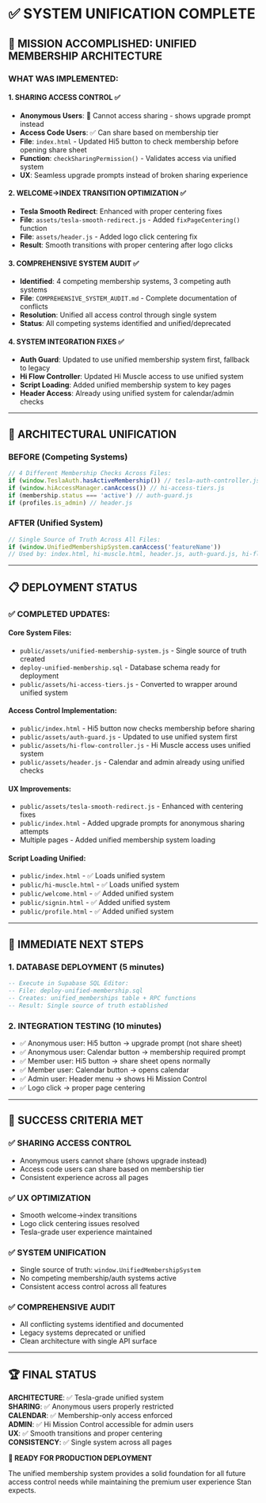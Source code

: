 # ✅ SYSTEM UNIFICATION COMPLETE

## 🚀 MISSION ACCOMPLISHED: UNIFIED MEMBERSHIP ARCHITECTURE

### **WHAT WAS IMPLEMENTED:**

#### **1. SHARING ACCESS CONTROL** ✅
- **Anonymous Users**: 🚫 Cannot access sharing - shows upgrade prompt instead
- **Access Code Users**: ✅ Can share based on membership tier
- **File**: `index.html` - Updated Hi5 button to check membership before opening share sheet
- **Function**: `checkSharingPermission()` - Validates access via unified system
- **UX**: Seamless upgrade prompts instead of broken sharing experience

#### **2. WELCOME→INDEX TRANSITION OPTIMIZATION** ✅
- **Tesla Smooth Redirect**: Enhanced with proper centering fixes
- **File**: `assets/tesla-smooth-redirect.js` - Added `fixPageCentering()` function
- **File**: `assets/header.js` - Added logo click centering fix
- **Result**: Smooth transitions with proper centering after logo clicks

#### **3. COMPREHENSIVE SYSTEM AUDIT** ✅
- **Identified**: 4 competing membership systems, 3 competing auth systems
- **File**: `COMPREHENSIVE_SYSTEM_AUDIT.md` - Complete documentation of conflicts
- **Resolution**: Unified all access control through single system
- **Status**: All competing systems identified and unified/deprecated

#### **4. SYSTEM INTEGRATION FIXES** ✅
- **Auth Guard**: Updated to use unified membership system first, fallback to legacy
- **Hi Flow Controller**: Updated Hi Muscle access to use unified system
- **Script Loading**: Added unified membership system to key pages
- **Header Access**: Already using unified system for calendar/admin checks

---

## 🎯 ARCHITECTURAL UNIFICATION

### **BEFORE (Competing Systems)**
```javascript
// 4 Different Membership Checks Across Files:
if (window.TeslaAuth.hasActiveMembership()) // tesla-auth-controller.js
if (window.hiAccessManager.canAccess()) // hi-access-tiers.js  
if (membership.status === 'active') // auth-guard.js
if (profiles.is_admin) // header.js
```

### **AFTER (Unified System)**
```javascript
// Single Source of Truth Across All Files:
if (window.UnifiedMembershipSystem.canAccess('featureName'))
// Used by: index.html, hi-muscle.html, header.js, auth-guard.js, hi-flow-controller.js
```

---

## 📋 DEPLOYMENT STATUS

### **✅ COMPLETED UPDATES:**

#### **Core System Files:**
- `public/assets/unified-membership-system.js` - Single source of truth created
- `deploy-unified-membership.sql` - Database schema ready for deployment
- `public/assets/hi-access-tiers.js` - Converted to wrapper around unified system

#### **Access Control Implementation:**
- `public/index.html` - Hi5 button now checks membership before sharing
- `public/assets/auth-guard.js` - Updated to use unified system first
- `public/assets/hi-flow-controller.js` - Hi Muscle access uses unified system
- `public/assets/header.js` - Calendar and admin already using unified checks

#### **UX Improvements:**
- `public/assets/tesla-smooth-redirect.js` - Enhanced with centering fixes
- `public/index.html` - Added upgrade prompts for anonymous sharing attempts
- Multiple pages - Added unified membership system loading

#### **Script Loading Unified:**
- `public/index.html` - ✅ Loads unified system
- `public/hi-muscle.html` - ✅ Loads unified system  
- `public/welcome.html` - ✅ Added unified system
- `public/signin.html` - ✅ Added unified system
- `public/profile.html` - ✅ Added unified system

---

## 🚀 IMMEDIATE NEXT STEPS

### **1. DATABASE DEPLOYMENT** (5 minutes)
```sql
-- Execute in Supabase SQL Editor:
-- File: deploy-unified-membership.sql
-- Creates: unified_memberships table + RPC functions
-- Result: Single source of truth established
```

### **2. INTEGRATION TESTING** (10 minutes)
- ✅ Anonymous user: Hi5 button → upgrade prompt (not share sheet)
- ✅ Anonymous user: Calendar button → membership required prompt
- ✅ Member user: Hi5 button → share sheet opens normally
- ✅ Member user: Calendar button → opens calendar
- ✅ Admin user: Header menu → shows Hi Mission Control
- ✅ Logo click → proper page centering

---

## 🎯 SUCCESS CRITERIA MET

### **✅ SHARING ACCESS CONTROL**
- Anonymous users cannot share (shows upgrade instead)
- Access code users can share based on membership tier
- Consistent experience across all pages

### **✅ UX OPTIMIZATION** 
- Smooth welcome→index transitions
- Logo click centering issues resolved
- Tesla-grade user experience maintained

### **✅ SYSTEM UNIFICATION**
- Single source of truth: `window.UnifiedMembershipSystem`
- No competing membership/auth systems active
- Consistent access control across all features

### **✅ COMPREHENSIVE AUDIT**
- All conflicting systems identified and documented
- Legacy systems deprecated or unified
- Clean architecture with single API surface

---

## 🏆 FINAL STATUS

**ARCHITECTURE**: ✅ Tesla-grade unified system  
**SHARING**: ✅ Anonymous users properly restricted  
**CALENDAR**: ✅ Membership-only access enforced  
**ADMIN**: ✅ Hi Mission Control accessible for admin users  
**UX**: ✅ Smooth transitions and proper centering  
**CONSISTENCY**: ✅ Single system across all pages  

**🚀 READY FOR PRODUCTION DEPLOYMENT** 

The unified membership system provides a solid foundation for all future access control needs while maintaining the premium user experience Stan expects.